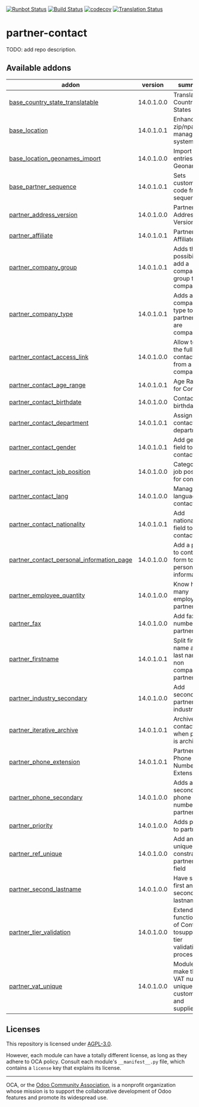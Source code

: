 [![Runbot Status](https://runbot.odoo-community.org/runbot/badge/flat/134/14.0.svg)](https://runbot.odoo-community.org/runbot/repo/github-com-oca-partner-contact-134)
[![Build Status](https://travis-ci.com/OCA/partner-contact.svg?branch=14.0)](https://travis-ci.com/OCA/partner-contact)
[![codecov](https://codecov.io/gh/OCA/partner-contact/branch/14.0/graph/badge.svg)](https://codecov.io/gh/OCA/partner-contact)
[![Translation Status](https://translation.odoo-community.org/widgets/partner-contact-14-0/-/svg-badge.svg)](https://translation.odoo-community.org/engage/partner-contact-14-0/?utm_source=widget)

<!-- /!\ do not modify above this line -->

# partner-contact

TODO: add repo description.

<!-- /!\ do not modify below this line -->

<!-- prettier-ignore-start -->

[//]: # (addons)

Available addons
----------------
addon | version | summary
--- | --- | ---
[base_country_state_translatable](base_country_state_translatable/) | 14.0.1.0.0 | Translate Country States
[base_location](base_location/) | 14.0.1.0.1 | Enhanced zip/npa management system
[base_location_geonames_import](base_location_geonames_import/) | 14.0.1.0.0 | Import zip entries from Geonames
[base_partner_sequence](base_partner_sequence/) | 14.0.1.0.1 | Sets customer's code from a sequence
[partner_address_version](partner_address_version/) | 14.0.1.0.0 | Partner Address Version
[partner_affiliate](partner_affiliate/) | 14.0.1.0.1 | Partner Affiliates
[partner_company_group](partner_company_group/) | 14.0.1.0.1 | Adds the possibility to add a company group to a company
[partner_company_type](partner_company_type/) | 14.0.1.0.1 | Adds a company type to partner that are companies
[partner_contact_access_link](partner_contact_access_link/) | 14.0.1.0.0 | Allow to visit the full contact form from a company
[partner_contact_age_range](partner_contact_age_range/) | 14.0.1.0.1 | Age Range for Contact's
[partner_contact_birthdate](partner_contact_birthdate/) | 14.0.1.0.0 | Contact's birthdate
[partner_contact_department](partner_contact_department/) | 14.0.1.0.1 | Assign contacts to departments
[partner_contact_gender](partner_contact_gender/) | 14.0.1.0.1 | Add gender field to contacts
[partner_contact_job_position](partner_contact_job_position/) | 14.0.1.0.0 | Categorize job positions for contacts
[partner_contact_lang](partner_contact_lang/) | 14.0.1.0.0 | Manage language in contacts
[partner_contact_nationality](partner_contact_nationality/) | 14.0.1.0.1 | Add nationality field to contacts
[partner_contact_personal_information_page](partner_contact_personal_information_page/) | 14.0.1.0.0 | Add a page to contacts form to put personal information
[partner_employee_quantity](partner_employee_quantity/) | 14.0.1.0.0 | Know how many employees a partner has
[partner_fax](partner_fax/) | 14.0.1.0.0 | Add fax number on partner
[partner_firstname](partner_firstname/) | 14.0.1.0.1 | Split first name and last name for non company partners
[partner_industry_secondary](partner_industry_secondary/) | 14.0.1.0.0 | Add secondary partner industries
[partner_iterative_archive](partner_iterative_archive/) | 14.0.1.0.1 | Archive all contacts when parent is archived
[partner_phone_extension](partner_phone_extension/) | 14.0.1.0.1 | Partner Phone Number Extension
[partner_phone_secondary](partner_phone_secondary/) | 14.0.1.0.0 | Adds a secondary phone number on partners
[partner_priority](partner_priority/) | 14.0.1.0.0 | Adds priority to partners.
[partner_ref_unique](partner_ref_unique/) | 14.0.1.0.0 | Add an unique constraint to partner ref field
[partner_second_lastname](partner_second_lastname/) | 14.0.1.0.0 | Have split first and second lastnames
[partner_tier_validation](partner_tier_validation/) | 14.0.1.0.0 | Extends the functionality of Contacts tosupport a tier validation process.
[partner_vat_unique](partner_vat_unique/) | 14.0.1.0.0 | Module to make the VAT number unique for customers and suppliers.

[//]: # (end addons)

<!-- prettier-ignore-end -->

## Licenses

This repository is licensed under [AGPL-3.0](LICENSE).

However, each module can have a totally different license, as long as they adhere to OCA
policy. Consult each module's `__manifest__.py` file, which contains a `license` key
that explains its license.

----

OCA, or the [Odoo Community Association](http://odoo-community.org/), is a nonprofit
organization whose mission is to support the collaborative development of Odoo features
and promote its widespread use.
